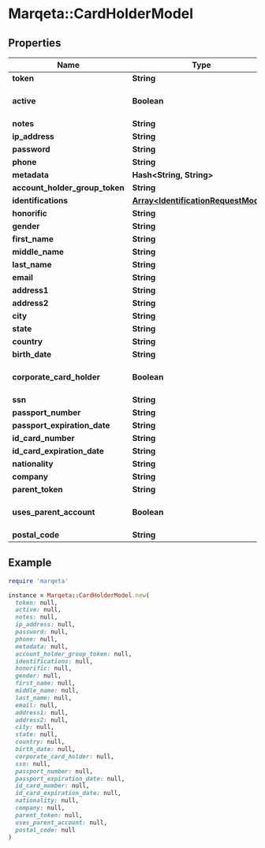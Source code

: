 # Marqeta::CardHolderModel

## Properties

| Name | Type | Description | Notes |
| ---- | ---- | ----------- | ----- |
| **token** | **String** |  | [optional] |
| **active** | **Boolean** |  | [optional][default to true] |
| **notes** | **String** |  | [optional] |
| **ip_address** | **String** |  | [optional] |
| **password** | **String** |  | [optional] |
| **phone** | **String** |  | [optional] |
| **metadata** | **Hash&lt;String, String&gt;** |  | [optional] |
| **account_holder_group_token** | **String** |  | [optional] |
| **identifications** | [**Array&lt;IdentificationRequestModel&gt;**](IdentificationRequestModel.md) |  | [optional] |
| **honorific** | **String** |  | [optional] |
| **gender** | **String** |  | [optional] |
| **first_name** | **String** |  | [optional] |
| **middle_name** | **String** |  | [optional] |
| **last_name** | **String** |  | [optional] |
| **email** | **String** |  | [optional] |
| **address1** | **String** |  | [optional] |
| **address2** | **String** |  | [optional] |
| **city** | **String** |  | [optional] |
| **state** | **String** |  | [optional] |
| **country** | **String** |  | [optional] |
| **birth_date** | **String** |  | [optional] |
| **corporate_card_holder** | **Boolean** |  | [optional][default to false] |
| **ssn** | **String** |  | [optional] |
| **passport_number** | **String** |  | [optional] |
| **passport_expiration_date** | **String** |  | [optional] |
| **id_card_number** | **String** |  | [optional] |
| **id_card_expiration_date** | **String** |  | [optional] |
| **nationality** | **String** |  | [optional] |
| **company** | **String** |  | [optional] |
| **parent_token** | **String** |  | [optional] |
| **uses_parent_account** | **Boolean** | Default is false | [optional][default to false] |
| **postal_code** | **String** |  | [optional] |

## Example

```ruby
require 'marqeta'

instance = Marqeta::CardHolderModel.new(
  token: null,
  active: null,
  notes: null,
  ip_address: null,
  password: null,
  phone: null,
  metadata: null,
  account_holder_group_token: null,
  identifications: null,
  honorific: null,
  gender: null,
  first_name: null,
  middle_name: null,
  last_name: null,
  email: null,
  address1: null,
  address2: null,
  city: null,
  state: null,
  country: null,
  birth_date: null,
  corporate_card_holder: null,
  ssn: null,
  passport_number: null,
  passport_expiration_date: null,
  id_card_number: null,
  id_card_expiration_date: null,
  nationality: null,
  company: null,
  parent_token: null,
  uses_parent_account: null,
  postal_code: null
)
```


